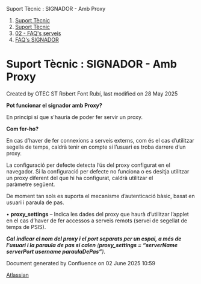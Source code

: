 Suport Tècnic : SIGNADOR - Amb Proxy  

1.  [Suport Tècnic](index.md)
2.  [Suport Tècnic](13893782.md)
3.  [02 - FAQ's serveis](26313393.md)
4.  [FAQ's SIGNADOR](30867480.md)

Suport Tècnic : SIGNADOR - Amb Proxy
====================================

Created by OTEC ST Robert Font Rubí, last modified on 28 May 2025

  

**Pot funcionar el signador amb Proxy?**

En principi sí que s'hauria de poder fer servir un proxy.   
  
**Com fer-ho?**

En cas d’haver de fer connexions a serveis externs, com és el cas d’utilitzar segells de temps, caldrà tenir en compte si l’usuari es troba darrere d’un proxy.

La configuració per defecte detecta l’ús del proxy configurat en el navegador. Si la configuració per defecte no funciona o es desitja utilitzar un proxy diferent del que hi ha configurat, caldrà utilitzar el  
paràmetre següent.

  

De moment tan sols es suporta el mecanisme d’autenticació bàsic, basat en usuari i paraula de pas.  
  
• **proxy\_settings** – Indica les dades del proxy que haurà d’utilitzar l’applet en el cas d’haver de fer accessos a serveis remots (servei de segellat de temps de PSIS). 

_**Cal** **indicar el nom del proxy i el port separats per un espai, a més de l’usuari i la paraula** **de pas si calen** (**proxy\_settings = “serverName serverPort username paraulaDePas”**)._

  

Document generated by Confluence on 02 June 2025 10:59

[Atlassian](http://www.atlassian.com/)